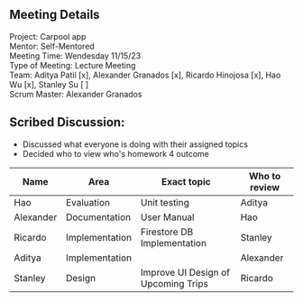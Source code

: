 ## Meeting Details  

Project: Carpool app  
Mentor: Self-Mentored  
Meeting Time: Wendesday 11/15/23  
Type of Meeting: Lecture Meeting  
Team: Aditya Patil [x], Alexander Granados [x], Ricardo Hinojosa [x], Hao Wu [x], Stanley Su [ ]  
Scrum Master: Alexander Granados

## Scribed Discussion:

- Discussed what everyone is doing with their assigned topics
- Decided who to view who's homework 4 outcome

| Name      | Area | Exact topic | Who to review |
| -------   | ---------- | ----- | ----- |
| Hao       | Evaluation | Unit testing | Aditya |
| Alexander | Documentation | User Manual | Hao |
| Ricardo   | Implementation | Firestore DB Implementation | Stanley |
| Aditya    | Implementation |  | Alexander |
| Stanley   | Design | Improve UI Design of Upcoming Trips | Ricardo |
